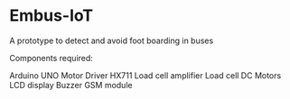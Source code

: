 # Embus-IoT
A prototype to detect and avoid foot boarding in buses

Components required:

Arduino UNO
Motor Driver
HX711 Load cell amplifier
Load cell
DC Motors
LCD display
Buzzer
GSM module
